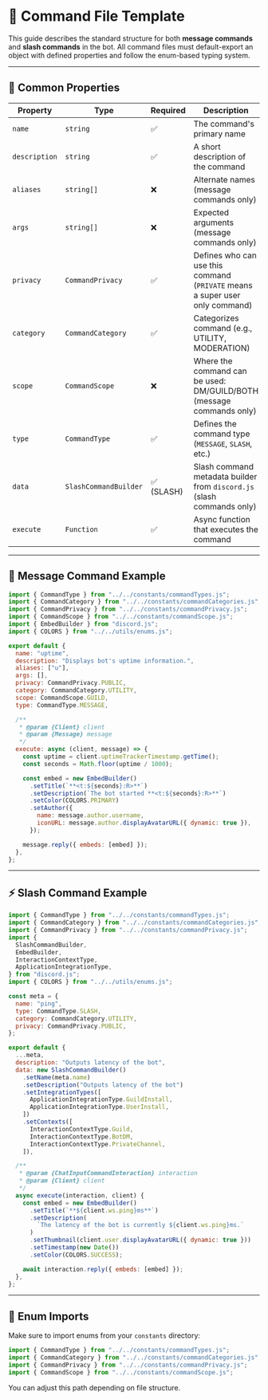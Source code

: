 # 📘 Command File Template

This guide describes the standard structure for both **message commands** and **slash commands** in the bot. All command files must default-export an object with defined properties and follow the enum-based typing system.

---

## 🧩 Common Properties

| Property      | Type                  | Required   | Description                                                                  |
| ------------- | --------------------- | ---------- | ---------------------------------------------------------------------------- |
| `name`        | `string`              | ✅         | The command's primary name                                                   |
| `description` | `string`              | ✅         | A short description of the command                                           |
| `aliases`     | `string[]`            | ❌         | Alternate names (message commands only)                                      |
| `args`        | `string[]`            | ❌         | Expected arguments (message commands only)                                   |
| `privacy`     | `CommandPrivacy`      | ✅         | Defines who can use this command (`PRIVATE` means a super user only command) |
| `category`    | `CommandCategory`     | ✅         | Categorizes command (e.g., UTILITY, MODERATION)                              |
| `scope`       | `CommandScope`        | ❌         | Where the command can be used: DM/GUILD/BOTH (message commands only)         |
| `type`        | `CommandType`         | ✅         | Defines the command type (`MESSAGE`, `SLASH`, etc.)                          |
| `data`        | `SlashCommandBuilder` | ✅ (SLASH) | Slash command metadata builder from `discord.js` (slash commands only)       |
| `execute`     | `Function`            | ✅         | Async function that executes the command                                     |

---

## 💬 Message Command Example

```js
import { CommandType } from "../../constants/commandTypes.js";
import { CommandCategory } from "../../constants/commandCategories.js";
import { CommandPrivacy } from "../../constants/commandPrivacy.js";
import { CommandScope } from "../../constants/commandScope.js";
import { EmbedBuilder } from "discord.js";
import { COLORS } from "../../utils/enums.js";

export default {
  name: "uptime",
  description: "Displays bot's uptime information.",
  aliases: ["u"],
  args: [],
  privacy: CommandPrivacy.PUBLIC,
  category: CommandCategory.UTILITY,
  scope: CommandScope.GUILD,
  type: CommandType.MESSAGE,

  /**
   * @param {Client} client
   * @param {Message} message
   */
  execute: async (client, message) => {
    const uptime = client.uptimeTrackerTimestamp.getTime();
    const seconds = Math.floor(uptime / 1000);

    const embed = new EmbedBuilder()
      .setTitle(`**<t:${seconds}:R>**`)
      .setDescription(`The bot started **<t:${seconds}:R>**`)
      .setColor(COLORS.PRIMARY)
      .setAuthor({
        name: message.author.username,
        iconURL: message.author.displayAvatarURL({ dynamic: true }),
      });

    message.reply({ embeds: [embed] });
  },
};
```

---

## ⚡ Slash Command Example

```js
import { CommandType } from "../../constants/commandTypes.js";
import { CommandCategory } from "../../constants/commandCategories.js";
import { CommandPrivacy } from "../../constants/commandPrivacy.js";
import {
  SlashCommandBuilder,
  EmbedBuilder,
  InteractionContextType,
  ApplicationIntegrationType,
} from "discord.js";
import { COLORS } from "../../utils/enums.js";

const meta = {
  name: "ping",
  type: CommandType.SLASH,
  category: CommandCategory.UTILITY,
  privacy: CommandPrivacy.PUBLIC,
};

export default {
  ...meta,
  description: "Outputs latency of the bot",
  data: new SlashCommandBuilder()
    .setName(meta.name)
    .setDescription("Outputs latency of the bot")
    .setIntegrationTypes([
      ApplicationIntegrationType.GuildInstall,
      ApplicationIntegrationType.UserInstall,
    ])
    .setContexts([
      InteractionContextType.Guild,
      InteractionContextType.BotDM,
      InteractionContextType.PrivateChannel,
    ]),

  /**
   * @param {ChatInputCommandInteraction} interaction
   * @param {Client} client
   */
  async execute(interaction, client) {
    const embed = new EmbedBuilder()
      .setTitle(`**${client.ws.ping}ms**`)
      .setDescription(
        `The latency of the bot is currently ${client.ws.ping}ms.`
      )
      .setThumbnail(client.user.displayAvatarURL({ dynamic: true }))
      .setTimestamp(new Date())
      .setColor(COLORS.SUCCESS);

    await interaction.reply({ embeds: [embed] });
  },
};
```

---

## 📁 Enum Imports

Make sure to import enums from your `constants` directory:

```js
import { CommandType } from "../../constants/commandTypes.js";
import { CommandCategory } from "../../constants/commandCategories.js";
import { CommandPrivacy } from "../../constants/commandPrivacy.js";
import { CommandScope } from "../../constants/commandScope.js";
```

You can adjust this path depending on file structure.
